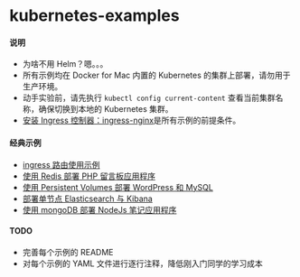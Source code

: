 # kubernetes-examples

#### 说明

* 为啥不用 Helm？嗯。。。
* 所有示例均在 Docker for Mac 内置的 Kubernetes 的集群上部署，请勿用于生产环境。
* 动手实验前，请先执行 `kubectl config current-content` 查看当前集群名称，确保切换到本地的 Kubernetes 集群。
* [安装 Ingress 控制器：ingress-nginx](./ingress-nginx)是所有示例的前提条件。 

#### 经典示例

* [ingress 路由使用示例](./kubernetes-ingress-with-nginx)
* [使用 Redis 部署 PHP 留言板应用程序](deploying-php-guestbook-application-with-redis)
* [使用 Persistent Volumes 部署 WordPress 和 MySQL](deploying-wordpress-and-mysql-with-persistent-volumes)
* [部署单节点 Elasticsearch 与 Kibana](running-simple-elasticsearch-and-kibana)
* [使用 mongoDB 部署 NodeJs 笔记应用程序](deploying-nodejs-note-application-with-mongodb)

#### TODO

* 完善每个示例的 README
* 对每个示例的 YAML 文件进行逐行注释，降低刚入门同学的学习成本
